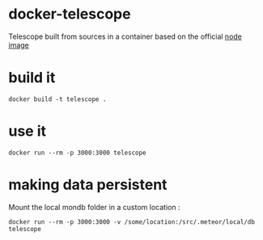 docker-telescope
================

Telescope built from sources in a container based on the official [node image](https://registry.hub.docker.com/_/node/)


build it
=========

```
docker build -t telescope .
```

use it
=======

```
docker run --rm -p 3000:3000 telescope
```

making data persistent
=======================

Mount the local mondb folder in a custom location :

```
docker run --rm -p 3000:3000 -v /some/location:/src/.meteor/local/db telescope
```
